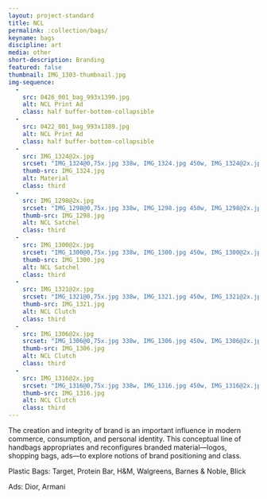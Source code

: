 ```yaml
---
layout: project-standard
title: NCL
permalink: :collection/bags/
keyname: bags
discipline: art
media: other
short-description: Branding
featured: false
thumbnail: IMG_1303-thumbnail.jpg
img-sequence:
  -
    src: 0426_001_bag_993x1390.jpg
    alt: NCL Print Ad
    class: half buffer-bottom-collapsible
  -
    src: 0422_001_bag_993x1389.jpg
    alt: NCL Print Ad
    class: half buffer-bottom-collapsible
  -
    src: IMG_1324@2x.jpg
    srcset: "IMG_1324@0,75x.jpg 338w, IMG_1324.jpg 450w, IMG_1324@2x.jpg 900w"
    thumb-src: IMG_1324.jpg
    alt: Material 
    class: third
  -
    src: IMG_1298@2x.jpg
    srcset: "IMG_1298@0,75x.jpg 338w, IMG_1298.jpg 450w, IMG_1298@2x.jpg 900w"
    thumb-src: IMG_1298.jpg
    alt: NCL Satchel 
    class: third
  -
    src: IMG_1300@2x.jpg
    srcset: "IMG_1300@0,75x.jpg 338w, IMG_1300.jpg 450w, IMG_1300@2x.jpg 900w"
    thumb-src: IMG_1300.jpg
    alt: NCL Satchel
    class: third
  -
    src: IMG_1321@2x.jpg
    srcset: "IMG_1321@0,75x.jpg 338w, IMG_1321.jpg 450w, IMG_1321@2x.jpg 900w"
    thumb-src: IMG_1321.jpg
    alt: NCL Clutch
    class: third
  -
    src: IMG_1306@2x.jpg
    srcset: "IMG_1306@0,75x.jpg 338w, IMG_1306.jpg 450w, IMG_1306@2x.jpg 900w"
    thumb-src: IMG_1306.jpg
    alt: NCL Clutch 
    class: third
  -
    src: IMG_1316@2x.jpg
    srcset: "IMG_1316@0,75x.jpg 338w, IMG_1316.jpg 450w, IMG_1316@2x.jpg 900w"
    thumb-src: IMG_1316.jpg
    alt: NCL Clutch 
    class: third
---
```


The creation and integrity of brand is an important influence in modern commerce, consumption, and personal identity. This conceptual line of handbags appropriates and reconfigures branded material&mdash;logos, shopping bags, ads&mdash;to explore notions of brand positioning and class.

Plastic Bags: Target, Protein Bar, H&amp;M, Walgreens, Barnes &amp; Noble, Blick

Ads: Dior, Armani